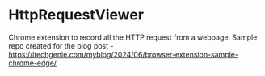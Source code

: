 # HttpRequestViewer

Chrome extension to record all the HTTP request from a webpage.
Sample repo created for the blog post - https://itechgenie.com/myblog/2024/06/browser-extension-sample-chrome-edge/
